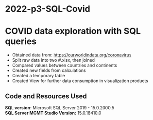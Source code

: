 # 2022-p3-SQL-Covid

# COVID data exploration with SQL queries
* Obtained data from: https://ourworldindata.org/coronavirus
* Split raw data into two #.xlsx, then joined 
* Compared values between countries and continents
* Created new fields from calculations
* Created a temporary table
* Created View for further data consumption in visualization products

## Code and Resources Used
**SQL version:** Microsoft SQL Server 2019 - 15.0.2000.5  
**SQL Server MGMT Studio Version:** 15.0.18410.0
